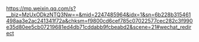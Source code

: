 https://mp.weixin.qq.com/s?__biz=MzUxODkzNTQ3Nw==&mid=2247485964&idx=1&sn=6b228b315461498aa3e2ac241341f72a&chksm=f9800cd6cef785c07022577cec282c3f990e35d80ee5cb07219681ed4db71cddabb9fcbeabd2&scene=21#wechat_redirect